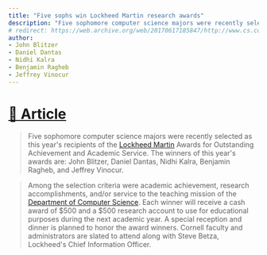 ```yaml
---
title: "Five sophs win Lockheed Martin research awards"
description: "Five sophomore computer science majors were recently selected as this year's recipients of the Lockheed Martin Awards for Outstanding Achievement and Academic Service."
# redirect: https://web.archive.org/web/20170617185847/http://www.cs.cornell.edu/ugrad/NewsOther/NewsSpring2000.html#Lockheed%20Winners2000
author: 
- John Blitzer
- Daniel Dantas
- Nidhi Kalra
- Benjamin Ragheb
- Jeffrey Vinocur
---
```


# [📰 Article](https://web.archive.org/web/20170617185847/http://www.cs.cornell.edu/ugrad/NewsOther/NewsSpring2000.html#Lockheed%20Winners2000)

> Five sophomore computer science majors were recently selected as this year's recipients of the [Lockheed Martin](https://www.lockheedmartin.com/) Awards for Outstanding Achievement and Academic Service. The winners of this year's awards are: John Blitzer, Daniel Dantas, Nidhi Kalra, Benjamin Ragheb, and Jeffrey Vinocur.

> Among the selection criteria were academic achievement, research accomplishments, and/or service to the teaching mission of the [Department of Computer Science](https://www.cs.cornell.edu/). Each winner will receive a cash award of $500 and a $500 research account to use for educational purposes during the next academic year. A special reception and dinner is planned to honor the award winners. Cornell faculty and administrators are slated to attend along with Steve Betza, Lockheed's Chief Information Officer.
